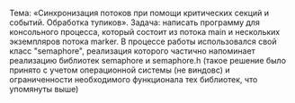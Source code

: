 Тема: «Синхронизация потоков при помощи критических секций и событий. Обработка тупиков». Задача: написать программу для консольного процесса, который состоит из потока main и нескольких экземпляров потока marker. В процессе работы использовался свой класс "semaphore", реализация которого частично напоминает реализацию библиотек semaphore и semaphore.h (такое решение было принято с учетом операционной системы (не виндовс) и ограниченности необходимого функционала тех библиотек, что упомянуты выше)
